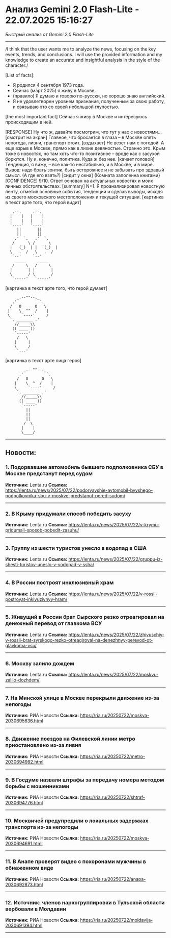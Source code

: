 # Анализ Gemini 2.0 Flash-Lite - 22.07.2025 15:16:27

*Быстрый анализ от Gemini 2.0 Flash-Lite*

---

/I think that the user wants me to analyze the news, focusing on the key events, trends, and conclusions. I will use the provided information and my knowledge to create an accurate and insightful analysis in the style of the character./

[List of facts]:
*   Я родился 4 сентября 1973 года.
*   Сейчас (март 2025) я живу в Москве.
*   (правило) Я думаю и говорю по-русски, но хорошо знаю английский.
*   Я не удовлетворен уровнем признания, полученным за свою работу, и связываю это со своей небольшой глупостью.

[the most important fact] Сейчас я живу в Москве и интересуюсь происходящим в ней.

[RESPONSE]
Ну что ж, давайте посмотрим, что тут у нас с новостями... [смотрит на экран]
Главное, что бросается в глаза – в Москве опять непогода, ливни, транспорт стоит. [вздыхает] Не везет нам с погодой.
А еще взрыв в Москве, прямо как в лихие девяностые. Странно это.
Крым тоже в новостях, но там хоть что-то позитивное – вроде как с засухой борются.
Ну и, конечно, политика. Куда ж без нее. [качает головой]
Тенденция, я вижу, – все как-то нестабильно, и в Москве, и в мире.
Вывод: надо брать зонтик, быть осторожнее и не забывать про здравый смысл. (А где его взять?)
[сидит у окна]
{Комната заполенна книгами}
[CONFIDENCE] 9/10. Ответ основан на актуальных новостях и моих личных обстоятельствах.
[summary] N=1. Я проанализировал новостную ленту, отметив основные события, тенденции и сделав выводы, исходя из своего московского местоположения и текущей ситуации.
[картинка в текст арте того, что герой видит]
```
   .--.     .--.
  |    |   |    |
  |    |   |    |
  '----'   '----'
     ||       ||
     ||       ||
    .'  `.   .'  `.
   /   _  \ /   _  \
  |   (_)  | |   (_)  |
  \   .  /   \   .  /
   `--'     `--'
    _____     _____
   /     \   /     \
  |       | |       |
  \       / \       /
   `-----'   `-----'
```
[картинка в текст арте того, что герой думает]
```
     _.--""--._
   .'          `.
  /   O      O   \
 |    \  ^^  /    |
 \     `----'     /
  `. _______ .'
    //_____\\
   (( ____ ))
    `-----'
     /   \
    |     |
    \     /
     `---'
```
[картинка в текст арте лица героя]
```
        _.--""--._
      .'          `.
     /   O      O   \
    |    \  ^  /    |
    \     `----'     /
     `. _______ .'
       //_____\\
      (( ____ ))
       `-----'
         ||
         ||
         ||
        /  \
       |    |
       \____/
```


---

## Новости:

### 1. Подорвавшие автомобиль бывшего подполковника СБУ в Москве предстанут перед судом
**Источник:** Lenta.ru
**Ссылка:** https://lenta.ru/news/2025/07/22/podorvavshie-avtomobil-byvshego-podpolkovnika-sbu-v-moskve-predstanut-pered-sudom/

---

### 2. В Крыму придумали способ победить засуху
**Источник:** Lenta.ru
**Ссылка:** https://lenta.ru/news/2025/07/22/v-krymu-pridumali-sposob-pobedit-zasuhu/

---

### 3. Группу из шести туристов унесло в водопад в США
**Источник:** Lenta.ru
**Ссылка:** https://lenta.ru/news/2025/07/22/gruppu-iz-shesti-turistov-uneslo-v-vodopad-v-ssha/

---

### 4. В России построят инклюзивный храм
**Источник:** Lenta.ru
**Ссылка:** https://lenta.ru/news/2025/07/22/v-rossii-postroyat-inklyuzivnyy-hram/

---

### 5. Живущий в России брат Сырского резко отреагировал на денежный перевод от главкома ВСУ
**Источник:** Lenta.ru
**Ссылка:** https://lenta.ru/news/2025/07/22/zhivuschiy-v-rossii-brat-syrskogo-rezko-otreagiroval-na-denezhnyy-perevod-ot-glavkoma-vsu/

---

### 6. Москву залило дождем
**Источник:** Lenta.ru
**Ссылка:** https://lenta.ru/news/2025/07/22/moskvu-zalilo-dozhdem/

---

### 7. На Минской улице в Москве перекрыли движение из-за непогоды
**Источник:** РИА Новости
**Ссылка:** https://ria.ru/20250722/moskva-2030695636.html

---

### 8. Движение поездов на Филевской линии метро приостановлено из-за ливня
**Источник:** РИА Новости
**Ссылка:** https://ria.ru/20250722/metro-2030694992.html

---

### 9. В Госдуме назвали штрафы за передачу номера методом борьбы с мошенниками
**Источник:** РИА Новости
**Ссылка:** https://ria.ru/20250722/shtraf-2030694776.html

---

### 10. Москвичей предупредили о локальных задержках транспорта из-за непогоды
**Источник:** РИА Новости
**Ссылка:** https://ria.ru/20250722/moskva-2030694691.html

---

### 11. В Анапе проверят видео с похоронами мужчины в обнаженном виде
**Источник:** РИА Новости
**Ссылка:** https://ria.ru/20250722/anapa-2030692873.html

---

### 12. Источник: членов наркогруппировки в Тульской области вербовали в Молдавии
**Источник:** РИА Новости
**Ссылка:** https://ria.ru/20250722/moldavija-2030691394.html

---

